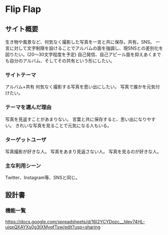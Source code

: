 # Flip Flap

## サイト概要
生き物や風景など、何気なく撮影した写真を一言と共に保存。共有。SNS。
一言に対して文字制限を設けることでアルバムの面を強調し、現SNSとの差別化を図りたい。(20～30文字程度を予定)
自己発信、自己アピール面を抑えあくまでも自分のアルバム、そしてその共有という形にしたい。

### サイトテーマ
アルバム+共有
何気なく撮影する写真を思い出にしたい。
写真で誰かを元気付けたい。

### テーマを選んだ理由
写真を見返すことがあまりない。
言葉と共に保存すると、思い出になりやすい。
きれいな写真を見ることで元気になる人もいる。

### ターゲットユーザ
写真撮影が好きな人。
写真をあまり見返さない人。
写真を見るのが好きな人。

### 主な利用シーン
Twitter、Instagram等、SNSと同じ。

## 設計書

### 機能一覧
https://docs.google.com/spreadsheets/d/16l2YCYDqzc__Idev74HL-ujqxQXAYXs0g3tXMyqfTsw/edit?usp=sharing
